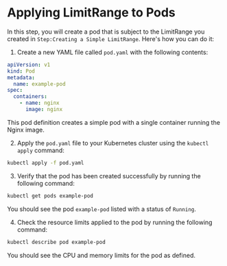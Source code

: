 # Applying LimitRange to Pods

In this step, you will create a pod that is subject to the LimitRange you created in `Step:Creating a Simple LimitRange`. Here's how you can do it:

1. Create a new YAML file called `pod.yaml` with the following contents:

```yaml
apiVersion: v1
kind: Pod
metadata:
  name: example-pod
spec:
  containers:
    - name: nginx
      image: nginx
```

This pod definition creates a simple pod with a single container running the Nginx image.

2. Apply the `pod.yaml` file to your Kubernetes cluster using the `kubectl apply` command:

```sh
kubectl apply -f pod.yaml
```

3. Verify that the pod has been created successfully by running the following command:

```sh
kubectl get pods example-pod
```

You should see the pod `example-pod` listed with a status of `Running`.

4. Check the resource limits applied to the pod by running the following command:

```sh
kubectl describe pod example-pod
```

You should see the CPU and memory limits for the pod as defined.
